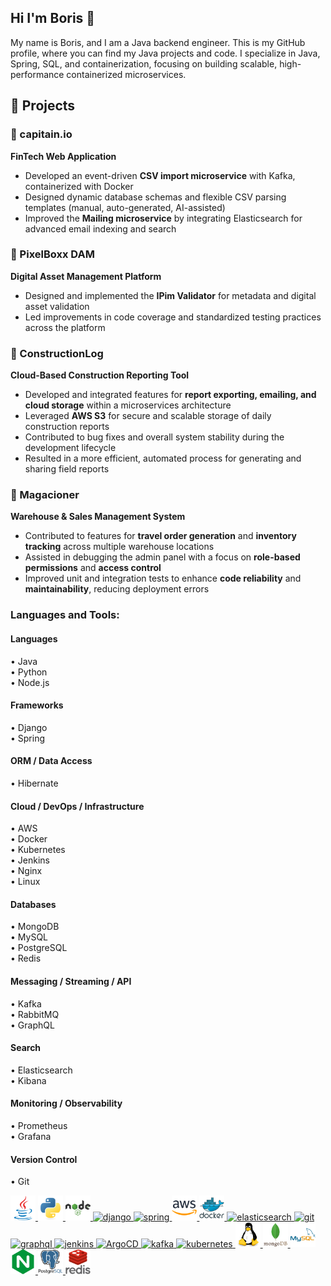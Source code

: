 ## Hi I'm Boris 👋

My name is Boris, and I am a Java backend engineer. This is my GitHub profile, where you can find my Java projects and code.
I specialize in Java, Spring, SQL, and containerization, focusing on building scalable, high-performance containerized microservices.

## 🚀 Projects

### 🔹 capitain.io
**FinTech Web Application**  
- Developed an event-driven **CSV import microservice** with Kafka, containerized with Docker  
- Designed dynamic database schemas and flexible CSV parsing templates (manual, auto-generated, AI-assisted)  
- Improved the **Mailing microservice** by integrating Elasticsearch for advanced email indexing and search  

### 🔹 PixelBoxx DAM  
**Digital Asset Management Platform**  
- Designed and implemented the **IPim Validator** for metadata and digital asset validation  
- Led improvements in code coverage and standardized testing practices across the platform  

### 🔹 ConstructionLog  
**Cloud-Based Construction Reporting Tool**  
- Developed and integrated features for **report exporting, emailing, and cloud storage** within a microservices architecture  
- Leveraged **AWS S3** for secure and scalable storage of daily construction reports  
- Contributed to bug fixes and overall system stability during the development lifecycle  
- Resulted in a more efficient, automated process for generating and sharing field reports  

### 🔹 Magacioner  
**Warehouse & Sales Management System**  
- Contributed to features for **travel order generation** and **inventory tracking** across multiple warehouse locations  
- Assisted in debugging the admin panel with a focus on **role-based permissions** and **access control**  
- Improved unit and integration tests to enhance **code reliability** and **maintainability**, reducing deployment errors  


<h3 align="left">Languages and Tools:</h3>

<h4>Languages</h4>
<p>• Java<br>• Python<br>• Node.js</p>

<h4>Frameworks</h4>
<p>• Django<br>• Spring</p>

<h4>ORM / Data Access</h4>
<p>• Hibernate</p>

<h4>Cloud / DevOps / Infrastructure</h4>
<p>• AWS<br>• Docker<br>• Kubernetes<br>• Jenkins<br>• Nginx<br>• Linux</p>

<h4>Databases</h4>
<p>• MongoDB<br>• MySQL<br>• PostgreSQL<br>• Redis</p>

<h4>Messaging / Streaming / API</h4>
<p>• Kafka<br>• RabbitMQ<br>• GraphQL</p>

<h4>Search</h4>
<p>• Elasticsearch<br>• Kibana</p>

<h4>Monitoring / Observability</h4>
<p>• Prometheus<br>• Grafana</p>

<h4>Version Control</h4>
<p>• Git</p>

<p align="left">
  <!-- Languages -->
  <a href="https://www.java.com" target="_blank" rel="noreferrer">
    <img src="https://raw.githubusercontent.com/devicons/devicon/master/icons/java/java-original.svg" alt="java" width="40" height="40"/>
  </a>
  <a href="https://www.python.org" target="_blank" rel="noreferrer">
    <img src="https://raw.githubusercontent.com/devicons/devicon/master/icons/python/python-original.svg" alt="python" width="40" height="40"/>
  </a>
  <a href="https://nodejs.org" target="_blank" rel="noreferrer">
    <img src="https://raw.githubusercontent.com/devicons/devicon/master/icons/nodejs/nodejs-original-wordmark.svg" alt="nodejs" width="40" height="40"/>
  </a>
  <a href="https://www.djangoproject.com/" target="_blank" rel="noreferrer">
    <img src="https://cdn.worldvectorlogo.com/logos/django.svg" alt="django" width="40" height="40"/>
  </a>

  <!-- Frameworks & Tools -->
  <a href="https://spring.io/" target="_blank" rel="noreferrer">
    <img src="https://www.vectorlogo.zone/logos/springio/springio-icon.svg" alt="spring" width="40" height="40"/>
  </a>
  <a href="https://aws.amazon.com" target="_blank" rel="noreferrer">
    <img src="https://raw.githubusercontent.com/devicons/devicon/master/icons/amazonwebservices/amazonwebservices-original-wordmark.svg" alt="aws" width="40" height="40"/>
  </a>
  <a href="https://www.docker.com/" target="_blank" rel="noreferrer">
    <img src="https://raw.githubusercontent.com/devicons/devicon/master/icons/docker/docker-original-wordmark.svg" alt="docker" width="40" height="40"/>
  </a>
  <a href="https://www.elastic.co" target="_blank" rel="noreferrer">
    <img src="https://www.vectorlogo.zone/logos/elastic/elastic-icon.svg" alt="elasticsearch" width="40" height="40"/>
  </a>
  <a href="https://git-scm.com/" target="_blank" rel="noreferrer">
    <img src="https://www.vectorlogo.zone/logos/git-scm/git-scm-icon.svg" alt="git" width="40" height="40"/>
  </a>
  <a href="https://graphql.org" target="_blank" rel="noreferrer">
    <img src="https://www.vectorlogo.zone/logos/graphql/graphql-icon.svg" alt="graphql" width="40" height="40"/>
  </a>
  <a href="https://www.jenkins.io" target="_blank" rel="noreferrer">
    <img src="https://www.vectorlogo.zone/logos/jenkins/jenkins-icon.svg" alt="jenkins" width="40" height="40"/>
  </a>
  <a href="https://argo-cd.readthedocs.io/">
    <img src="https://argo-cd.readthedocs.io/en/stable/assets/logo.png" alt="ArgoCD" width="40" height="40"/>
  </a>
  <a href="https://kafka.apache.org/" target="_blank" rel="noreferrer">
    <img src="https://www.vectorlogo.zone/logos/apache_kafka/apache_kafka-icon.svg" alt="kafka" width="40" height="40"/>
  </a>
  <a href="https://kubernetes.io" target="_blank" rel="noreferrer">
    <img src="https://www.vectorlogo.zone/logos/kubernetes/kubernetes-icon.svg" alt="kubernetes" width="40" height="40"/>
  </a>
  <a href="https://www.linux.org/" target="_blank" rel="noreferrer">
    <img src="https://raw.githubusercontent.com/devicons/devicon/master/icons/linux/linux-original.svg" alt="linux" width="40" height="40"/>
  </a>
  <a href="https://www.mongodb.com/" target="_blank" rel="noreferrer">
    <img src="https://raw.githubusercontent.com/devicons/devicon/master/icons/mongodb/mongodb-original-wordmark.svg" alt="mongodb" width="40" height="40"/>
  </a>
  <a href="https://www.mysql.com/" target="_blank" rel="noreferrer">
    <img src="https://raw.githubusercontent.com/devicons/devicon/master/icons/mysql/mysql-original-wordmark.svg" alt="mysql" width="40" height="40"/>
  </a>
  <a href="https://www.nginx.com" target="_blank" rel="noreferrer">
    <img src="https://raw.githubusercontent.com/devicons/devicon/master/icons/nginx/nginx-original.svg" alt="nginx" width="40" height="40"/>
  </a>
  <a href="https://www.postgresql.org" target="_blank" rel="noreferrer">
    <img src="https://raw.githubusercontent.com/devicons/devicon/master/icons/postgresql/postgresql-original-wordmark.svg" alt="postgresql" width="40" height="40"/>
  </a>
  <a href="https://redis.io" target="_blank" rel="noreferrer">
    <img src="https://raw.githubusercontent.com/devicons/devicon/master/icons/redis/redis-original-wordmark.svg" alt="redis" width="40" height="40"/>
  </a>
</p>
